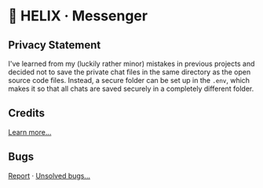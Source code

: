 # 🧬 HELIX · Messenger
## Privacy Statement
I've learned from my (luckily rather minor) mistakes in previous projects and decided not to save the private chat files in the same directory as the open source code files. Instead, a secure folder can be set up in the `.env`, which makes it so that all chats are saved securely in a completely different folder.

## Credits
[Learn more...](CREDITS.md)

## Bugs
[Report](https://github.com/nsde/helix/issues/new) · [Unsolved bugs...](https://github.com/nsde/helix/issues)